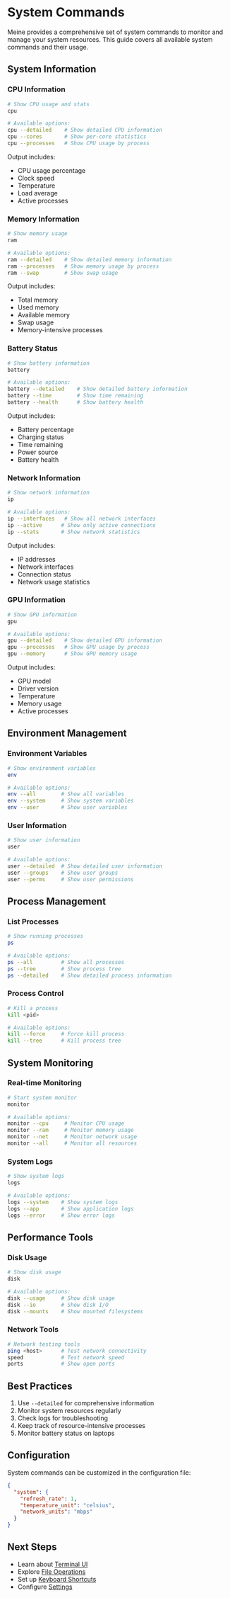 # System Commands

Meine provides a comprehensive set of system commands to monitor and manage your system resources. This guide covers all available system commands and their usage.

## System Information

### CPU Information

```bash
# Show CPU usage and stats
cpu

# Available options:
cpu --detailed    # Show detailed CPU information
cpu --cores       # Show per-core statistics
cpu --processes   # Show CPU usage by process
```

Output includes:
- CPU usage percentage
- Clock speed
- Temperature
- Load average
- Active processes

### Memory Information

```bash
# Show memory usage
ram

# Available options:
ram --detailed    # Show detailed memory information
ram --processes   # Show memory usage by process
ram --swap        # Show swap usage
```

Output includes:
- Total memory
- Used memory
- Available memory
- Swap usage
- Memory-intensive processes

### Battery Status

```bash
# Show battery information
battery

# Available options:
battery --detailed    # Show detailed battery information
battery --time        # Show time remaining
battery --health      # Show battery health
```

Output includes:
- Battery percentage
- Charging status
- Time remaining
- Power source
- Battery health

### Network Information

```bash
# Show network information
ip

# Available options:
ip --interfaces   # Show all network interfaces
ip --active      # Show only active connections
ip --stats       # Show network statistics
```

Output includes:
- IP addresses
- Network interfaces
- Connection status
- Network usage statistics

### GPU Information

```bash
# Show GPU information
gpu

# Available options:
gpu --detailed    # Show detailed GPU information
gpu --processes   # Show GPU usage by process
gpu --memory      # Show GPU memory usage
```

Output includes:
- GPU model
- Driver version
- Temperature
- Memory usage
- Active processes

## Environment Management

### Environment Variables

```bash
# Show environment variables
env

# Available options:
env --all        # Show all variables
env --system     # Show system variables
env --user       # Show user variables
```

### User Information

```bash
# Show user information
user

# Available options:
user --detailed  # Show detailed user information
user --groups    # Show user groups
user --perms     # Show user permissions
```

## Process Management

### List Processes

```bash
# Show running processes
ps

# Available options:
ps --all         # Show all processes
ps --tree        # Show process tree
ps --detailed    # Show detailed process information
```

### Process Control

```bash
# Kill a process
kill <pid>

# Available options:
kill --force     # Force kill process
kill --tree      # Kill process tree
```

## System Monitoring

### Real-time Monitoring

```bash
# Start system monitor
monitor

# Available options:
monitor --cpu     # Monitor CPU usage
monitor --ram     # Monitor memory usage
monitor --net     # Monitor network usage
monitor --all     # Monitor all resources
```

### System Logs

```bash
# Show system logs
logs

# Available options:
logs --system    # Show system logs
logs --app       # Show application logs
logs --error     # Show error logs
```

## Performance Tools

### Disk Usage

```bash
# Show disk usage
disk

# Available options:
disk --usage     # Show disk usage
disk --io        # Show disk I/O
disk --mounts    # Show mounted filesystems
```

### Network Tools

```bash
# Network testing tools
ping <host>      # Test network connectivity
speed            # Test network speed
ports            # Show open ports
```

## Best Practices

1. Use `--detailed` for comprehensive information
2. Monitor system resources regularly
3. Check logs for troubleshooting
4. Keep track of resource-intensive processes
5. Monitor battery status on laptops

## Configuration

System commands can be customized in the configuration file:

```json
{
  "system": {
    "refresh_rate": 1,
    "temperature_unit": "celsius",
    "network_units": "mbps"
  }
}
```

## Next Steps

- Learn about [Terminal UI](/guide/terminal-ui)
- Explore [File Operations](/guide/file-operations)
- Set up [Keyboard Shortcuts](/guide/shortcuts)
- Configure [Settings](/guide/configuration)
